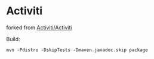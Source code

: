 Activiti
========

forked from [Activiti/Activiti](https://github.com/Activiti/Activiti)

Build:
```
mvn -Pdistro -DskipTests -Dmaven.javadoc.skip package
```
